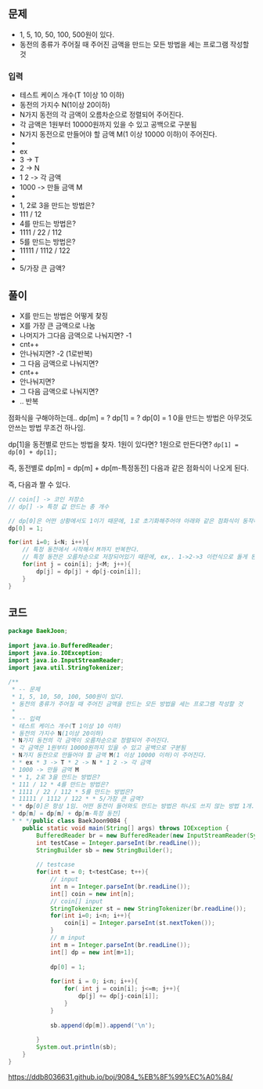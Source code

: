 ## 문제
* 1, 5, 10, 50, 100, 500원이 있다.  
* 동전의 종류가 주어질 때 주어진 금액을 만드는 모든 방법을 세는 프로그램 작성할 것

### 입력  
* 테스트 케이스 개수(T 1이상 10 이하)  
* 동전의 가지수 N(1이상 20이하)  
* N가지 동전의 각 금액이 오름차순으로 정렬되어 주어진다.  
* 각 금액은 1원부터 10000원까지 있을 수 있고 공백으로 구분됨  
* N가지 동전으로 만들어야 할 금액 M(1 이상 10000 이하)이 주어진다.  
*  
* ex  
* 3 -> T  
* 2 -> N  
* 1 2 -> 각 금액  
* 1000 -> 만들 금액 M  
*  
* 1, 2로 3을 만드는 방법은?  
* 111 / 12  
* 4를 만드는 방법은?  
* 1111 / 22 / 112  
* 5를 만드는 방법은?  
* 11111 / 1112 / 122  
*  
* 5/가장 큰 금액?  

## 풀이
* X를 만드는 방법은 어떻게 찾징  
* X를 가장 큰 금액으로 나눔  
* 나머지가 그다음 금액으로 나눠지면? -1  
*  cnt++  
* 안나눠지면? -2 (1로반복)  
*  그 다음 금액으로 나눠지면?  
*   cnt++  
*  안나눠지면?  
*   그 다음 금액으로 나눠지면?  
*    .. 반복

점화식을 구해야하는데..
dp\[m] = ?
dp\[1] = ?
dp\[0] = 1
0을 만드는 방법은 아무것도 안쓰는 방법 무조건 하나임.

dp\[1]을 동전별로 만드는 방법을 찾자.
1원이 있다면? 1원으로 만든다면?
`dp[1] = dp[0] + dp[1];`

즉, 동전별로 dp\[m] = dp\[m] + dp\[m-특정동전]
다음과 같은 점화식이 나오게 된다.

즉, 다음과 짤 수 있다.
```java
// coin[] -> 코인 저장소
// dp[] -> 특정 값 만드는 총 개수

// dp[0]은 어떤 상황에서도 1이기 때문에, 1로 초기화해주어야 아래와 같은 점화식이 동작하게 된다.
dp[0] = 1;

for(int i=0; i<N; i++){
	// 특정 동전에서 시작해서 M까지 반복한다.
	// 특정 동전은 오름차순으로 저장되어있기 때문에, ex,. 1->2->3 이런식으로 돌게 된다.
	for(int j = coin[i]; j<M; j++){
		dp[j] = dp[j] + dp[j-coin[i]];
	}
}
```


## 코드

``` java
package BaekJoon;  
  
import java.io.BufferedReader;  
import java.io.IOException;  
import java.io.InputStreamReader;  
import java.util.StringTokenizer;  
  
/**  
 * -- 문제  
 * 1, 5, 10, 50, 100, 500원이 있다.  
 * 동전의 종류가 주어질 때 주어진 금액을 만드는 모든 방법을 세는 프로그램 작성할 것  
 *  
 * -- 입력  
 * 테스트 케이스 개수(T 1이상 10 이하)  
 * 동전의 가지수 N(1이상 20이하)  
 * N가지 동전의 각 금액이 오름차순으로 정렬되어 주어진다.  
 * 각 금액은 1원부터 10000원까지 있을 수 있고 공백으로 구분됨  
 * N가지 동전으로 만들어야 할 금액 M(1 이상 10000 이하)이 주어진다.  
 * * ex * 3 -> T * 2 -> N * 1 2 -> 각 금액  
 * 1000 -> 만들 금액 M  
 * * 1, 2로 3을 만드는 방법은?  
 * 111 / 12 * 4를 만드는 방법은?  
 * 1111 / 22 / 112 * 5를 만드는 방법은?  
 * 11111 / 1112 / 122 * * 5/가장 큰 금액?  
 * * dp[0]은 항상 1임. 어떤 동전이 들어와도 만드는 방법은 하나도 쓰지 않는 방법 1개.  
 * dp[m] = dp[m] + dp[m-특정 동전]  
 * * */public class BaekJoon9084 {  
    public static void main(String[] args) throws IOException {  
        BufferedReader br = new BufferedReader(new InputStreamReader(System.in));  
        int testCase = Integer.parseInt(br.readLine());  
        StringBuilder sb = new StringBuilder();  
  
        // testcase  
        for(int t = 0; t<testCase; t++){  
            // input  
            int n = Integer.parseInt(br.readLine());  
            int[] coin = new int[n];  
            // coin[] input  
            StringTokenizer st = new StringTokenizer(br.readLine());  
            for(int i=0; i<n; i++){  
                coin[i] = Integer.parseInt(st.nextToken());  
            }  
            // m input  
            int m = Integer.parseInt(br.readLine());  
            int[] dp = new int[m+1];  
  
            dp[0] = 1;  
  
            for(int i = 0; i<n; i++){  
                for( int j = coin[i]; j<=m; j++){  
                    dp[j] += dp[j-coin[i]];  
                }  
            }  
  
            sb.append(dp[m]).append('\n');  
  
        }  
        System.out.println(sb);  
    }  
}
```
https://ddb8036631.github.io/boj/9084_%EB%8F%99%EC%A0%84/
